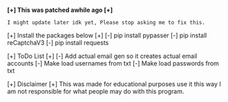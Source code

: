 **[+] This was patched awhile ago [+]**

`I might update later idk yet, Please stop asking me to fix this.`

[+] Install the packages below [+]
[-] pip install pypasser
[-] pip install reCaptchaV3
[-] pip install requests

[+] ToDo List [+]
[-] Add actual email gen so it creates actual email accounts 
[-] Make load usernames from txt 
[-] Make load passwords from txt

[+] Disclaimer [+] 
This was made for educational purposes use it this way
I am not responsible for what people may do with this program.
